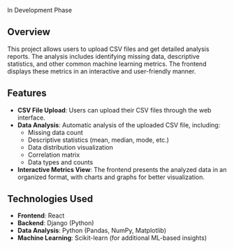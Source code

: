 
In Development Phase
## Overview

This project allows users to upload CSV files and get detailed analysis reports. The analysis includes identifying missing data, descriptive statistics, and other common machine learning metrics. The frontend displays these metrics in an interactive and user-friendly manner.

## Features

- **CSV File Upload**: Users can upload their CSV files through the web interface.
- **Data Analysis**: Automatic analysis of the uploaded CSV file, including:
  - Missing data count
  - Descriptive statistics (mean, median, mode, etc.)
  - Data distribution visualization
  - Correlation matrix
  - Data types and counts
- **Interactive Metrics View**: The frontend presents the analyzed data in an organized format, with charts and graphs for better visualization.

## Technologies Used

- **Frontend**: React
- **Backend**: Django (Python)
- **Data Analysis**: Python (Pandas, NumPy, Matplotlib)
- **Machine Learning**: Scikit-learn (for additional ML-based insights)

